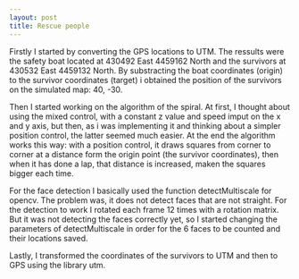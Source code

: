 ```yaml
---
layout: post
title: Rescue people
---
```


Firstly I started by converting the GPS locations to UTM. The ressults were the safety boat located at 430492 East 4459162 North and the survivors at 430532 East 4459132 North. By substracting the boat coordinates (origin) to the survivor coordinates (target) i obtained the position of the survivors on the simulated map: 40, -30.

Then I started working on the algorithm of the spiral. At first, I thought about using the mixed control, with a constant z value and speed imput on the x and y axis, but then, as i was implementing it and thinking about a simpler position control, the latter seemed much easier. At the end the algorithm works this way: with a position control, it draws squares from corner to corner at a distance form the origin point (the survivor coordinates), then when it has done a lap, that distance is increased, maken the squares bigger each time.

For the face detection I basically used the function detectMultiscale for opencv. The problem was, it does not detect faces that are not straight. For the detection to work I rotated each frame 12 times with a rotation matrix. But it was not detecting the faces correctly yet, so I started changing the parameters of detectMultiscale in order for the 6 faces to be counted and their locations saved.

Lastly, I transformed the coordinates of the survivors to UTM and then to GPS using the library utm.
